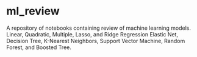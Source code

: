 # ml_review
A repository of notebooks containing review of machine learning models. Linear, Quadratic, Multiple, Lasso, and Ridge Regression Elastic Net, Decision Tree, K-Nearest Neighbors, Support Vector Machine, Random Forest, and Boosted Tree.
